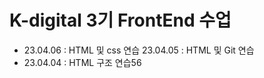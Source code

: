 # K-digital 3기 FrontEnd 수업
+ 23.04.06 : HTML 및 css 연습
  23.04.05 : HTML 및 Git 연습
+ 23.04.04 : HTML 구조 연습56
